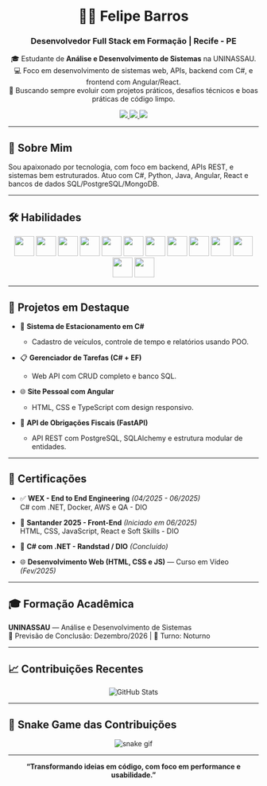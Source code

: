 <h1 align="center">👨‍💻 Felipe Barros</h1>
<h3 align="center">Desenvolvedor Full Stack em Formação | Recife - PE</h3>

<p align="center">
  🎓 Estudante de <strong>Análise e Desenvolvimento de Sistemas</strong> na UNINASSAU.<br>
  💻 Foco em desenvolvimento de sistemas web, APIs, backend com C#, e frontend com Angular/React.<br>
  🚀 Buscando sempre evoluir com projetos práticos, desafios técnicos e boas práticas de código limpo.
</p>

<p align="center">
  <a href="mailto:feliperafaelbarross@gmail.com">
    <img src="https://img.shields.io/badge/Gmail-D14836?style=for-the-badge&logo=gmail&logoColor=white" />
  </a>
  <a href="https://github.com/Felipe-Rafael-Barros">
    <img src="https://img.shields.io/badge/GitHub-181717?style=for-the-badge&logo=github&logoColor=white" />
  </a>
  <a href="https://wa.me/5581987904287">
    <img src="https://img.shields.io/badge/WhatsApp-25D366?style=for-the-badge&logo=whatsapp&logoColor=white" />
  </a>
</p>

---

## 🧠 Sobre Mim

Sou apaixonado por tecnologia, com foco em backend, APIs REST, e sistemas bem estruturados. Atuo com C#, Python, Java, Angular, React e bancos de dados SQL/PostgreSQL/MongoDB.

---

## 🛠️ Habilidades

<p align="center">
  <img src="https://cdn.jsdelivr.net/gh/devicons/devicon/icons/csharp/csharp-original.svg" width="40" />
  <img src="https://cdn.jsdelivr.net/gh/devicons/devicon/icons/python/python-original.svg" width="40" />
  <img src="https://cdn.jsdelivr.net/gh/devicons/devicon/icons/java/java-original.svg" width="40" />
  <img src="https://cdn.jsdelivr.net/gh/devicons/devicon/icons/javascript/javascript-original.svg" width="40" />
  <img src="https://cdn.jsdelivr.net/gh/devicons/devicon/icons/typescript/typescript-original.svg" width="40" />
  <img src="https://cdn.jsdelivr.net/gh/devicons/devicon/icons/html5/html5-original.svg" width="40" />
  <img src="https://cdn.jsdelivr.net/gh/devicons/devicon/icons/css3/css3-original.svg" width="40" />
  <img src="https://cdn.jsdelivr.net/gh/devicons/devicon/icons/angularjs/angularjs-original.svg" width="40" />
  <img src="https://cdn.jsdelivr.net/gh/devicons/devicon/icons/react/react-original.svg" width="40" />
  <img src="https://cdn.jsdelivr.net/gh/devicons/devicon/icons/postgresql/postgresql-original.svg" width="40" />
  <img src="https://cdn.jsdelivr.net/gh/devicons/devicon/icons/mongodb/mongodb-original.svg" width="40" />
  <img src="https://cdn.jsdelivr.net/gh/devicons/devicon/icons/docker/docker-original.svg" width="40" />
  <img src="https://cdn.jsdelivr.net/gh/devicons/devicon/icons/git/git-original.svg" width="40" />
</p>

---

## 🧩 Projetos em Destaque

- 🚗 **Sistema de Estacionamento em C#**
  - Cadastro de veículos, controle de tempo e relatórios usando POO.

- 📋 **Gerenciador de Tarefas (C# + EF)**
  - Web API com CRUD completo e banco SQL.

- 🌐 **Site Pessoal com Angular**
  - HTML, CSS e TypeScript com design responsivo.

- 🧾 **API de Obrigações Fiscais (FastAPI)**
  - API REST com PostgreSQL, SQLAlchemy e estrutura modular de entidades.

---

## 🏅 Certificações

- ✅ **WEX - End to End Engineering** *(04/2025 - 06/2025)*  
  C# com .NET, Docker, AWS e QA - DIO

- 🚀 **Santander 2025 - Front-End** *(Iniciado em 06/2025)*  
  HTML, CSS, JavaScript, React e Soft Skills - DIO

- 🧠 **C# com .NET - Randstad / DIO** *(Concluído)*

- 🌐 **Desenvolvimento Web (HTML, CSS e JS)** — Curso em Vídeo *(Fev/2025)*

---

## 🎓 Formação Acadêmica

**UNINASSAU** — Análise e Desenvolvimento de Sistemas  
📅 Previsão de Conclusão: Dezembro/2026 | 🌙 Turno: Noturno

---

## 📈 Contribuições Recentes

<p align="center">
  <img src="https://github-readme-stats.vercel.app/api?username=Felipe-Rafael-Barros&show_icons=true&theme=dark&count_private=true" alt="GitHub Stats" />
</p>

---

## 🐍 Snake Game das Contribuições

<p align="center">
  <img src="https://github.com/Felipe-Rafael-Barros/Felipe-Rafael-Barros/blob/output/github-contribution-grid-snake.svg" alt="snake gif" />
</p>

---

<p align="center">
  <strong>“Transformando ideias em código, com foco em performance e usabilidade.”</strong>
</p>
